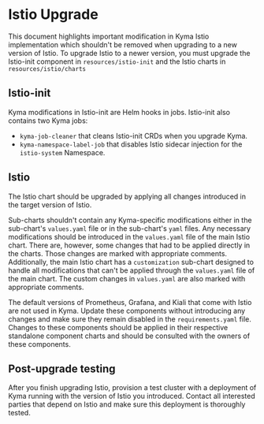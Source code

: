 # Istio Upgrade

This document highlights important modification in Kyma Istio implementation which shouldn't be removed when upgrading to a new version of Istio. 
To upgrade Istio to a newer version, you must upgrade the Istio-init component in `resources/istio-init` and the Istio charts in `resources/istio/charts`

## Istio-init

Kyma modifications in Istio-init are Helm hooks in jobs. Istio-init also contains two Kyma jobs: 
- `kyma-job-cleaner` that cleans Istio-init CRDs when you upgrade Kyma.
- `kyma-namespace-label-job` that disables Istio sidecar injection for the `istio-system` Namespace.

## Istio 

The Istio chart should be upgraded by applying all changes introduced in the target version of Istio.

Sub-charts shouldn't contain any Kyma-specific modifications either in the sub-chart's `values.yaml` file or in the sub-chart's `yaml` files. Any necessary modifications should be introduced in the `values.yaml` file of the main Istio chart. There are, however, some changes that had to be applied directly in the charts. Those changes are marked with appropriate comments.
Additionally, the main Istio chart has a `customization` sub-chart designed to handle all modifications that can't be applied through the `values.yaml` file of the main chart. The custom changes in `values.yaml` are also marked with appropriate comments.

The default versions of Prometheus, Grafana, and Kiali that come with Istio are not used in Kyma. Update these components without introducing any changes and make sure they remain disabled in the `requirements.yaml` file. Changes to these components should be applied in their respective standalone component charts and should be consulted with the owners of these components.

## Post-upgrade testing

After you finish upgrading Istio, provision a test cluster with a deployment of Kyma running with the version of Istio you introduced. Contact all interested parties that depend on Istio and make sure this deployment is thoroughly tested.